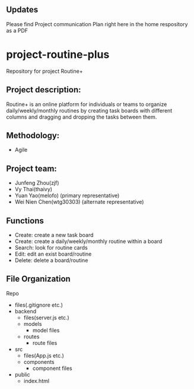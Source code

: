 ## Updates
Please find Project communication Plan right here in the home respository as a PDF

# project-routine-plus
Repository for project Routine+

## Project description:
Routine+ is an online platform for individuals or teams to organize daily/weekly/monthly routines by creating task boards with different columns and dragging and dropping the tasks between them.

## Methodology: 
* Agile

## Project team:
* Junfeng Zhou(zjf)
* Vy Thai(thaivy) 
* Yuan Yao(melofo) (primary representative)
* Wei Nien Chen(wtg30303) (alternate  representative)

## Functions
* Create: create a new task board
* Create: create a daily/weekly/monthly routine within a board
* Search: look for routine cards
* Edit: edit an exist board/routine
* Delete: delete a board/routine

## File Organization
Repo  
* files(.gitignore etc.)     
* backend  
  * files(server.js etc.)  
  * models  
    * model files  
  * routes  
    * route files  
* src  
  * files(App.js etc.)  
  * components  
    * component files  
* public  
  * index.html  
